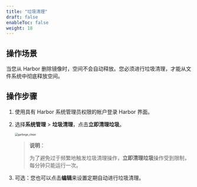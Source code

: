 ```yaml
---
title: "垃圾清理"
draft: false
enableToc: false
weight: 18
---
```


## 操作场景

当您从 Harbor 删除镜像时，空间不会自动释放。您必须进行垃圾清理，才能从文件系统中彻底释放空间。

## 操作步骤

1. 使用具有 Harbor 系统管理员权限的帐户登录 Harbor 界面。

2. 选择**系统管理**  > **垃圾清理**，点击**立即清理垃圾**。

   <img src="../../../_images/man3018_garbege_clean.png" alt="garbege_clean" style="zoom:50%;" />

   > **说明**：
   >
   > 为了避免过于频繁地触发垃圾清理操作，**立即清理垃圾**操作受到限制，每分钟只能运行一次。

3. 可选：您也可以点击**编辑**来设置定期自动进行垃圾清理。

